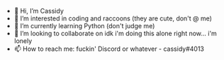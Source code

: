 - 👋 Hi, I’m Cassidy
- 👀 I’m interested in coding and raccoons (they are cute, don't @ me)
- 🌱 I’m currently learning Python (don't judge me)
- 💞️ I’m looking to collaborate on idk i'm doing this alone right now... i'm lonely
- 📫 How to reach me: fuckin' Discord or whatever - cassidy#4013

<!---
CassidyGirle/CassidyGirle is a ✨ special ✨ repository because its `README.md` (this file) appears on your GitHub profile.
You can click the Preview link to take a look at your changes.
--->
